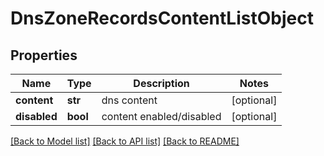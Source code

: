 # DnsZoneRecordsContentListObject

## Properties
Name | Type | Description | Notes
------------ | ------------- | ------------- | -------------
**content** | **str** | dns content | [optional] 
**disabled** | **bool** | content enabled/disabled | [optional] 

[[Back to Model list]](../README.md#documentation-for-models) [[Back to API list]](../README.md#documentation-for-api-endpoints) [[Back to README]](../README.md)


